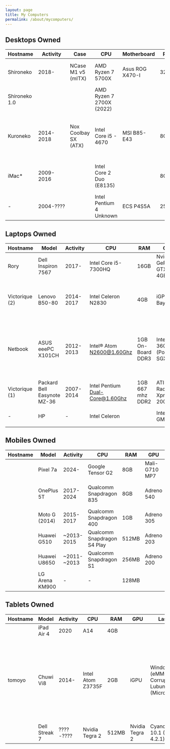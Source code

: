 ```yaml
---
layout: page
title: My Computers
permalink: /about/mycomputers/
---
```

## Desktops Owned

| Hostname      | Activity  | Case                 | CPU                      | Motherboard                                                | RAM   | GPU                            | Last OS                               | Notes                                                                                                      |
| ------------- | --------- | -------------------- | ------------------------ | ---------------------------------------------------------- | ----- | ------------------------------ | ------------------------------------- | ---------------------------------------------------------------------------------------------------------- |
| Shironeko     | 2018-     | NCase M1 v5 (mITX)   | AMD Ryzen 7 5700X | Asus ROG X470-I | 32GB  | PowerColor Radeon RX 9070 XT Reaper | Gentoo |
| Shironeko 1.0 | |  | AMD Ryzen 7 2700X (2022) | | | EVGA GeForce RTX 2070 XC  (2025)      |                                |                                       |                                                                                                            |
| Kuroneko      | 2014-2018 | Nox Coolbay SX (ATX) | Intel Core i5 - 4670     | MSI B85-E43                                                | 8GB   | MSI GeForce GTX 960 Gaming 2GB | Gentoo                                | Lent to my ~~Best Friend~~ Father (without GPU and with Lubuntu), Also known as: Haxwell (Haswell+Maxwell) |
| iMac*         | 2009-2016 |                      | Intel Core 2 Duo (E8135) |                                                            | 8GB   | Nvidia GeForce 9400            | Latest Supported Mac OS X + ArchLinux | Current Status: Motherboard Broken                                                                         |
| -             | 2004-???? |                      | Intel Pentium 4 Unknown  | ECS P4S5A | 256MB | NVIDIA GeForce 2 MX/MX400      | Windows XP SP3                        |

## Laptops Owned

| Hostname       | Model                       | Activity  | CPU                               | RAM               | GPU                              | Last OS             | Notes                                                                         |
| -------------- | --------------------------- | --------- | --------------------------------- | ----------------- | -------------------------------- | ------------------- | ----------------------------------------------------------------------------- |
| Rory           | Dell Inspiron 7567          | 2017-     | Intel Core i5-7300HQ              | 16GB              | Nvidia GeForce GTX1050 4GB       |  Fedora 41                   |
| Victorique (2) | Lenovo B50-80               | 2014-2017 | Intel Celeron N2830               | 4GB               | iGPU Baytrail                    | Gentoo              | It was compiled via cross-compiling (distcc) with Kuroneko                    |
| Netbook        | ASUS eeePC X101CH           | 2012-2013 | Intel® Atom <N2600@1.60Ghz>       | 1GB On-Board DDR3 | Intel GMA 3600 (PowerVR SGX 545) | Fedora LXDE Unknown | It was the worst netbook I have ever owned (No GPU Acceleration in GNU/Linux) |
| Victorique (1) | Packard Bell Easynote MZ-36 | 2007-2014 | Intel Pentium <Dual-Core@1.60Ghz> | 1GB 667 mhz DDR2  | ATI Radeon Xpress 200M           | Lubuntu 14.04 LTS   |                                                                               |
| -              | HP                          | -         | Intel Celeron                     |                   | Intel GMA950                     |                     | It's was destroyed by my father                                               |

## Mobiles Owned

| Hostname | Model          | Activity    | CPU                         | RAM   | GPU        | Last OS                   | Notes         |
| -------- | -------------- | ----------- | --------------------------- | ----- | ---------- | ------------------------- | ------------- |
|          | Pixel 7a       | 2024-       | Google Tensor G2            | 8GB   |          Mali-G710 MP7 | Android 15 |   |
|          | OnePlus 5T     | 2017-2024   | Qualcomm Snapdragon 835     | 8GB   | Adreno 540 | LineageOS 20 (Android 13) |
|          | Moto G (2014)  | 2015-2017   | Qualcomm Snapdragon 400     | 1GB   | Adreno 305 |                           |
|          | Huawei G510    | ~2013-2015  | Qualcomm Snapdragon S4 Play | 512MB | Adreno 203 |                           |
|          | Huawei U8650   | ~2011-~2013 | Qualcomm Snapdragon S1      | 256MB | Adreno 200 |                           |
|          | LG Arena KM900 | -           | -                           | 128MB |            |

## Tablets Owned

| Hostname | Model         | Activity  | CPU               | RAM   | GPU            | Last OS                                         | Notes                                                                                                                                                 |
| -------- | ------------- | --------- | ----------------- | ----- | -------------- | ----------------------------------------------- | ----------------------------------------------------------------------------------------------------------------------------------------------------- |
|          | iPad Air 4    | 2020      | A14               | 4GB   |                |                                                 |
| tomoyo   | Chuwi Vi8     | 2014-     | Intel Atom Z3735F | 2GB   | iGPU           | Windows 10 (eMMC Corrupted) - Lubuntu (MicroSD) | The best tablet for read [Visual Novels](https://en.wikipedia.org/wiki/Visual_novel) (because x86 and It was cheap as heck) Currently eMMC unwritable |
|          | Dell Streak 7 | ????-???? | Nvidia Tegra 2    | 512MB | Nvidia Tegra 2 | CyanogenMod 10.1 (Android 4.2.1)                | Poorly aged                                                                                                                                           |
